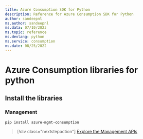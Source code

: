 ```yaml
---
title: Azure Consumption SDK for Python
description: Reference for Azure Consumption SDK for Python
author: sandeepnl
ms.author: sandeepnl
ms.data: 07/10/2023
ms.topic: reference
ms.devlang: python
ms.service: consumption
ms.date: 08/25/2022
---
```

# Azure Consumption libraries for python

## Install the libraries


### Management

```bash
pip install azure-mgmt-consumption
```
> [!div class="nextstepaction"]
> [Explore the Management APIs](/python/api/overview/azure/mgmt-consumption-readme)